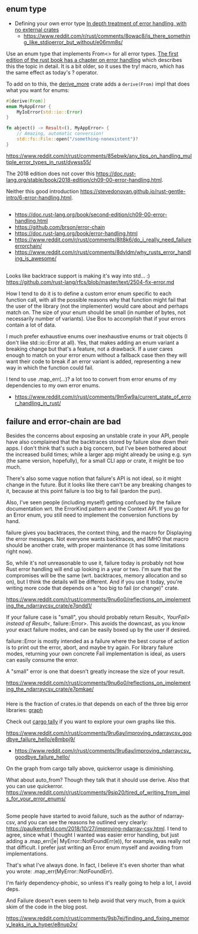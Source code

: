 ## enum type 

- Defining your own error type [In depth treatment of error handling, with no external crates](https://blog.burntsushi.net/rust-error-handling/)
  - https://www.reddit.com/r/rust/comments/8owac8/is_there_something_like_stdioerror_but_without/e06mm8s/

Use an enum type that implements From<> for all error types. [The first edition of the rust book has a chapter on error handling](https://doc.rust-lang.org/book/first-edition/error-handling.html) which describes this the topic in detail. It is a bit older, so it uses the try! macro, which has the same effect as today's ? operator.

To add on to this, the [derive_more](https://docs.rs/derive_more/0.9.0/derive_more/) crate adds a `derive(From)` impl that does what you want for enums:

```rust
#[derive(From)]
enum MyAppError {
    MyIoError(std::io::Error)
}

fn abject() -> Result<(), MyAppError> {
    // Amazing, automatic conversion!
    std::fs::File::open("/something-nonexistent")?
}
```

https://www.reddit.com/r/rust/comments/85ebwk/any_tips_on_handling_multiple_error_types_in_rust/dvwss55/

The 2018 edition does not cover this https://doc.rust-lang.org/stable/book/2018-edition/ch09-00-error-handling.html.

Neither this good introduction https://stevedonovan.github.io/rust-gentle-intro/6-error-handling.html.

##

- https://doc.rust-lang.org/book/second-edition/ch09-00-error-handling.html
- https://github.com/brson/error-chain
- https://doc.rust-lang.org/book/error-handling.html
- https://www.reddit.com/r/rust/comments/8lt8k6/do_i_really_need_failureerrorchain/
- https://www.reddit.com/r/rust/comments/8dvldm/why_rusts_error_handling_is_awesome/

##

Looks like backtrace support is making it's way into std... :) https://github.com/rust-lang/rfcs/blob/master/text/2504-fix-error.md

How I tend to do it is to define a custom error enum specific to each function call, with all the possible reasons why that function might fail that the user of the library (not the implementer) would care about and perhaps match on. The size of your enum should be small (in number of bytes, not necessarily number of variants). Use Box to accomplish that if your errors contain a lot of data.

I much prefer exhaustive enums over inexhaustive enums or trait objects (I don't like std::io::Error at all). Yes, that makes adding an enum variant a breaking change but that's a feature, not a drawback. If a user cares enough to match on your error enum without a fallback case then they will want their code to break if an error variant is added, representing a new way in which the function could fail.

I tend to use .map_err(...)? a lot too to convert from error enums of my dependencies to my own error enums.

- https://www.reddit.com/r/rust/comments/9m5w9a/current_state_of_error_handling_in_rust/
  
## failure and error-chain are bad

Besides the concerns about exposing an unstable crate in your API, people have also complained that the backtraces stored by failure slow down their apps. I don't think that's such a big concern, but I've been bothered about the increased build times; while a larger app might already be using e.g. syn (the same version, hopefully), for a small CLI app or crate, it might be too much.

There's also some vague notion that failure's API is not ideal, so it might change in the future. But it looks like there can't be any breaking changes to it, because at this point failure is too big to fail (pardon the pun).

Also, I've seen people (including myself) getting confused by the failure documentation wrt. the ErrorKind pattern and the Context API. If you go for an Error enum, you still need to implement the conversion functions by hand.

failure gives you backtraces, the context thing, and the macro for Displaying the error messages. Not everyone wants backtraces, and IMHO that macro should be another crate, with proper maintenance (it has some limitations right now).

So, while it's not unreasonable to use it, failure today is probably not how Rust error handling will end up looking in a year or two. I'm sure that the compromises will be the same (wrt. backtraces, memory allocation and so on), but I think the details will be different. And if you use it today, you're writing more code that depends on a "too big to fail (or change)" crate.

https://www.reddit.com/r/rust/comments/9nu6o0/reflections_on_implementing_the_ndarraycsv_crate/e7qndd1/

If your failure case is "small", you should probably return Result<_, YourFail> instead of Result<_, failure::Error>. This avoids the downcast, as you know your exact failure modes, and can be easily boxed up by the user if desired.

failure::Error is mostly intended as a failure where the best course of action is to print out the error, abort, and maybe try again. For library failure modes, returning your own concrete Fail implementation is ideal, as users can easily consume the error.

A "small" error is one that doesn't greatly increase the size of your result.

https://www.reddit.com/r/rust/comments/9nu6o0/reflections_on_implementing_the_ndarraycsv_crate/e7pmkae/

###

Here is the fraction of crates.io that depends on each of the three big error libraries: [graph](https://user-images.githubusercontent.com/1940490/47620947-c428b680-daad-11e8-9c5e-3e6193074814.png) 

Check out [cargo tally](https://github.com/dtolnay/cargo-tally) if you want to explore your own graphs like this.

https://www.reddit.com/r/rust/comments/9ru6ay/improving_ndarraycsv_goodbye_failure_hello/e8mbpj9/

- https://www.reddit.com/r/rust/comments/9ru6ay/improving_ndarraycsv_goodbye_failure_hello/

On the graph from cargo tally above, quickerror usage is diminishing.

What about auto_from? Though they talk that it should use derive. Also that you can use quickerror. https://www.reddit.com/r/rust/comments/9sip20/tired_of_writing_from_impls_for_your_error_enums/

##

Some people have started to avoid failure, such as the author of ndarray-csv, and you can see the reasons he outlined very clearly: https://paulkernfeld.com/2018/10/27/improving-ndarray-csv.html. I tend to agree, since what I thought I wanted was easier error handling, but just adding a .map_err(|e| MyError::NotFoundErr(e)), for example, was really not that difficult. I prefer just writing an Error enum myself and avoiding from implementations.

That's what I've always done. In fact, I believe it's even shorter than what you wrote: .map_err(MyError::NotFoundErr).

I'm fairly dependency-phobic, so unless it's really going to help a lot, I avoid deps.

And Failure doesn't even seem to help avoid that very much, from a quick skim of the code in the blog post.

https://www.reddit.com/r/rust/comments/9sb7ej/finding_and_fixing_memory_leaks_in_a_hyper/e8nup2x/

